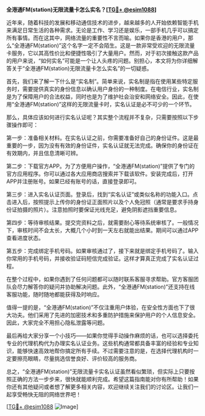**全港通FM(station)无限流量卡怎么实名？[[TG💪+ @esim1088](https://t.me/s/esim1088)]**

近年来，随着科技的发展和移动通信技术的进步，越来越多的人开始依赖智能手机来满足日常生活的各种需求。无论是工作、学习还是娱乐，一部手机几乎可以搞定所有事情。而在这其中，网络流量的重要性不言而喻。如果你是香港的用户，那么“全港通FM(station)”这个名字一定不会陌生。这是一款非常受欢迎的无限流量卡服务，它以其高性价比和便捷性吸引了大量用户。然而，对于初次接触这款产品的用户来说，“如何实名”可能是一个让人头疼的问题。别担心，本文将为你详细解答关于“全港通FM(station)无限流量卡怎么实名”的一切疑惑。

首先，我们来了解一下什么是“实名制”。简单来说，实名制是指在使用某些特定服务时，需要提供真实的身份信息以确认用户身份的一种制度。在电信行业，实名制是为了保障用户的合法权益，同时也是为了维护社会治安和网络安全。因此，在使用“全港通FM(station)”这样的无限流量卡时，实名认证是必不可少的一个环节。

那么，具体应该如何进行实名认证呢？其实整个流程并不复杂，只需要按照以下步骤操作即可：

第一步：准备相关材料。在实名认证之前，你需要准备好自己的身份证件。这是最重要的一步，因为没有有效的身份证件，实名认证就无法完成。确保你的身份证在有效期内，并且信息清晰可辨。

第二步：下载官方APP。为了方便用户操作，“全港通FM(station)”提供了专门的官方应用程序。你可以通过各大应用商店搜索并下载该软件。安装完成后，打开APP并注册账号。如果已经有账号的话，直接登录即可。

第三步：进入实名认证页面。登录后，找到“实名认证”或类似名称的功能入口。点击进入后，按照提示上传你的身份证正面照片以及个人免冠照（通常是要求手持身份证拍摄的照片）。注意拍照时要保证光线充足，避免阴影遮挡重要信息。

第四步：等待审核结果。提交完资料之后，就需要耐心等待系统审核了。一般情况下，审核时间不会太长，大概几个小时到一天左右就能出结果。期间可以通过APP查看进度状态。

第五步：完成绑定手机号码。如果审核通过了，接下来就是绑定手机号码了。输入你常用的手机号码，并接收验证码短信完成验证。这样才算真正完成了实名认证过程。

在整个过程中，如果你遇到了任何问题都可以随时联系客服寻求帮助。官方客服团队会尽力解答你的疑问并协助解决问题。此外，“全港通FM(station)”还支持在线客服功能，随时随地都能获得及时响应。

值得一提的是，“全港通FM(station)”不仅注重用户体验，在安全性方面也下了很大功夫。他们采用了先进的加密技术和多重防护措施来保护用户的个人信息安全。因此，大家完全不用担心隐私泄露等问题。

最后再给大家分享一个小技巧——如果你觉得手动操作麻烦的话，也可以选择委托专业的代理机构代为办理实名认证业务。这些机构通常都具备丰富的经验和专业知识，能够快速高效地帮你搞定所有手续。不过需要注意的是，在选择代理机构时一定要擦亮眼睛，尽量挑选信誉良好、评价较高的服务商。

总之，“全港通FM(station)”无限流量卡实名认证虽然看似繁琐，但实际上只要按照正确的方法一步步来，很快就能顺利完成。希望这篇指南能对你有所帮助！如果你还有其他疑问或者想了解更多相关内容，欢迎继续关注我们的讨论区。让我们一起享受畅快无阻的网络世界吧！

[[TG💪+ @esim1088](https://t.me/s/esim1088) ![Image](https://i.postimg.cc/4NQfJmqS/Snipaste-2025-05-13-00-14-12.png)]